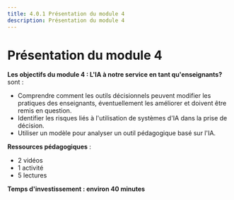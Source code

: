 ```yaml
---
title: 4.0.1 Présentation du module 4
description: Présentation du module 4
---
```


# Présentation du module 4

**Les objectifs du module 4 : L'IA à notre service en tant qu'enseignants?** sont :

- Comprendre comment les outils décisionnels peuvent modifier les pratiques des enseignants, éventuellement les améliorer et doivent être remis en question.
- Identifier les risques liés à l'utilisation de systèmes d'IA dans la prise de décision.
- Utiliser un modèle pour analyser un outil pédagogique basé sur l'IA.

**Ressources pédagogiques** :

- 2 vidéos
- 1 activité
- 5 lectures

**Temps d'investissement : environ 40 minutes**
